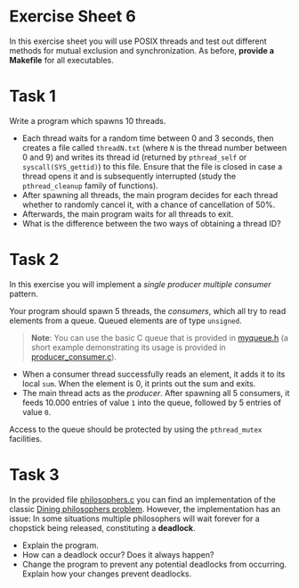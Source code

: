 # Exercise Sheet 6

In this exercise sheet you will use POSIX threads and test out different
methods for mutual exclusion and synchronization. As before,
**provide a Makefile** for all executables.

# Task 1

Write a program which spawns 10 threads.

- Each thread waits for a random time between 0 and 3 seconds, then creates a
  file called `threadN.txt` (where `N` is the thread number between 0 and 9)
  and writes its thread id (returned by `pthread_self` or
  `syscall(SYS_gettid)`) to this file. Ensure that the file is closed in
  case a thread opens it and is subsequently interrupted (study the
  `pthread_cleanup` family of functions).
- After spawning all threads, the main program decides for each thread whether
  to randomly cancel it, with a chance of cancellation of 50%.
- Afterwards, the main program waits for all threads to exit.
- What is the difference between the two ways of obtaining a thread ID?

# Task 2

In this exercise you will implement a _single producer multiple consumer_
pattern.

Your program should spawn 5 threads, the _consumers_, which all try to read
elements from a queue. Queued elements are of type `unsigned`.

> **Note**: You can use the basic C queue that is provided in
> [myqueue.h](task2/myqueue.h) (a short example demonstrating its usage is provided
> in [producer_consumer.c](task2/producer_consumer.c)).

- When a consumer thread successfully reads an element, it adds it to its
  local `sum`. When the element is 0, it prints out the sum and exits.
- The main thread acts as the _producer_. After spawning all 5 consumers, it
  feeds 10.000 entries of value `1` into the queue, followed by 5 entries of
  value `0`.

Access to the queue should be protected by using the `pthread_mutex` facilities.

# Task 3

In the provided file [philosophers.c](task3/philosophers.c) you can find an implementation of
the classic [Dining philosophers problem](https://en.wikipedia.org/wiki/Dining_philosophers_problem). However,
the implementation has an issue: In some situations multiple philosophers
will wait forever for a chopstick being released, constituting a
**deadlock**.

- Explain the program.
- How can a deadlock occur? Does it always happen?
- Change the program to prevent any potential deadlocks from occurring.
  Explain how your changes prevent deadlocks.
